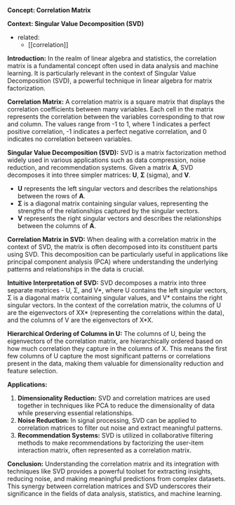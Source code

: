 **Concept: Correlation Matrix**

**Context: Singular Value Decomposition (SVD)**

- related:
	- [[correlation]]

**Introduction:**
In the realm of linear algebra and statistics, the correlation matrix is a fundamental concept often used in data analysis and machine learning. It is particularly relevant in the context of Singular Value Decomposition (SVD), a powerful technique in linear algebra for matrix factorization.

**Correlation Matrix:**
A correlation matrix is a square matrix that displays the correlation coefficients between many variables. Each cell in the matrix represents the correlation between the variables corresponding to that row and column. The values range from -1 to 1, where 1 indicates a perfect positive correlation, -1 indicates a perfect negative correlation, and 0 indicates no correlation between variables.

**Singular Value Decomposition (SVD):**
SVD is a matrix factorization method widely used in various applications such as data compression, noise reduction, and recommendation systems. Given a matrix **A**, SVD decomposes it into three simpler matrices: **U**, **Σ** (sigma), and **V**.

- **U** represents the left singular vectors and describes the relationships between the rows of **A**.
- **Σ** is a diagonal matrix containing singular values, representing the strengths of the relationships captured by the singular vectors.
- **V** represents the right singular vectors and describes the relationships between the columns of **A**.

**Correlation Matrix in SVD:**
When dealing with a correlation matrix in the context of SVD, the matrix is often decomposed into its constituent parts using SVD. This decomposition can be particularly useful in applications like principal component analysis (PCA) where understanding the underlying patterns and relationships in the data is crucial.

**Intuitive Interpretation of SVD:** SVD decomposes a matrix into three separate matrices - U, Σ, and V*, where U contains the left singular vectors, Σ is a diagonal matrix containing singular values, and V* contains the right singular vectors. In the context of the correlation matrix, the columns of U are the eigenvectors of XX* (representing the correlations within the data), and the columns of V are the eigenvectors of X*X.

**Hierarchical Ordering of Columns in U:** The columns of U, being the eigenvectors of the correlation matrix, are hierarchically ordered based on how much correlation they capture in the columns of X. This means the first few columns of U capture the most significant patterns or correlations present in the data, making them valuable for dimensionality reduction and feature selection.

**Applications:**
1. **Dimensionality Reduction:** SVD and correlation matrices are used together in techniques like PCA to reduce the dimensionality of data while preserving essential relationships.
2. **Noise Reduction:** In signal processing, SVD can be applied to correlation matrices to filter out noise and extract meaningful patterns.
3. **Recommendation Systems:** SVD is utilized in collaborative filtering methods to make recommendations by factorizing the user-item interaction matrix, often represented as a correlation matrix.

**Conclusion:**
Understanding the correlation matrix and its integration with techniques like SVD provides a powerful toolset for extracting insights, reducing noise, and making meaningful predictions from complex datasets. This synergy between correlation matrices and SVD underscores their significance in the fields of data analysis, statistics, and machine learning.